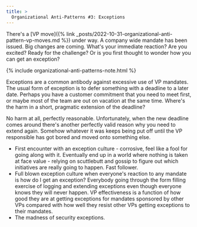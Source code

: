 ```yaml
---
title: >
  Organizational Anti-Patterns #3: Exceptions
---
```


There's a [VP move]({% link _posts/2022-10-31-organizational-anti-pattern-vp-moves.md %}) under way. A company wide mandate has been issued. Big changes are coming. What's your immediate reaction? Are you excited? Ready for the challenge? Or is you first thought to wonder how you can get an exception?

{% include organizational-anti-patterns-note.html %}

Exceptions are a common antibody against excessive use of VP mandates. The usual form of exception is to defer something with a deadline to a later date. Perhaps you have a customer commitment that you need to meet first, or maybe most of the team are out on vacation at the same time. Where's the harm in a short, pragmatic extension of the deadline?

No harm at all, perfectly reasonable. Unfortunately,  when the new deadline comes around there's another perfectly valid reason why you need to extend again. Somehow whatever it was keeps being put off until the VP responsible has got bored and moved onto something else. 

* First encounter with an exception culture - corrosive, feel like a fool for going along with it. Eventually end up in a world where nothing is taken at face value - relying on scuttlebutt and gossip to figure out which initiatives are really going to happen. Fast follower.
* Full blown exception culture when everyone's reaction to any mandate is how do I get an exception? Everybody going through the form filling exercise of logging and extending exceptions even though everyone knows they will never happen. VP effectiveness is a function of how good they are at getting exceptions for mandates sponsored by other VPs compared with how well they resist other VPs getting exceptions to their mandates.
* The madness of security exceptions.